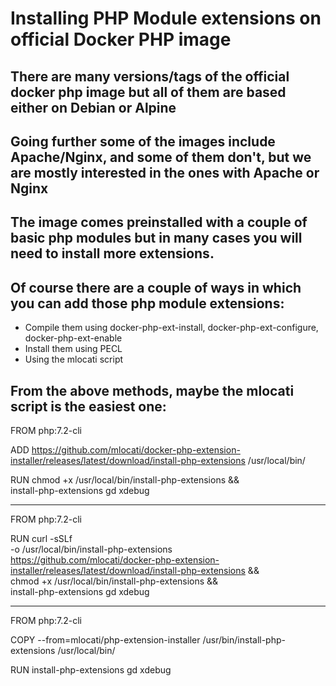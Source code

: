 # Installing PHP Module extensions on official Docker PHP image

## There are many versions/tags of the official docker php image but all of them are based either on Debian or Alpine
## Going further some of the images include Apache/Nginx, and some of them don't, but we are mostly interested in the ones with Apache or Nginx

## The image comes preinstalled with a couple of basic php modules but in many cases you will need to install more extensions.

## Of course there are a couple of ways in which you can add those php module extensions:

- Compile them using docker-php-ext-install, docker-php-ext-configure, docker-php-ext-enable
- Install them using PECL
- Using the mlocati script


## From the above methods, maybe the mlocati script is the easiest one:

FROM php:7.2-cli

ADD https://github.com/mlocati/docker-php-extension-installer/releases/latest/download/install-php-extensions /usr/local/bin/

RUN chmod +x /usr/local/bin/install-php-extensions && \
    install-php-extensions gd xdebug


------------------------------------------


FROM php:7.2-cli

RUN curl -sSLf \
        -o /usr/local/bin/install-php-extensions \
        https://github.com/mlocati/docker-php-extension-installer/releases/latest/download/install-php-extensions && \
    chmod +x /usr/local/bin/install-php-extensions && \
    install-php-extensions gd xdebug



-------------------------------------------


FROM php:7.2-cli

COPY --from=mlocati/php-extension-installer /usr/bin/install-php-extensions /usr/local/bin/

RUN install-php-extensions gd xdebug




